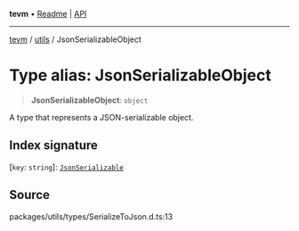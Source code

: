 **tevm** • [Readme](../../README.md) \| [API](../../modules.md)

***

[tevm](../../README.md) / [utils](../README.md) / JsonSerializableObject

# Type alias: JsonSerializableObject

> **JsonSerializableObject**: `object`

A type that represents a JSON-serializable object.

## Index signature

 \[`key`: `string`\]: [`JsonSerializable`](JsonSerializable.md)

## Source

packages/utils/types/SerializeToJson.d.ts:13
